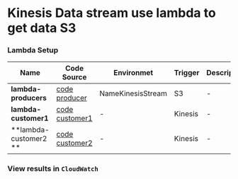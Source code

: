 # Kinesis Data stream use lambda to get data S3

### Lambda Setup

| Name | Code Source | Environmet | Trigger | Description |
|--|--|--|--|--|
| **lambda-producers** | [code producer] | NameKinesisStream | S3 | - |
| **lambda-customer1** | [code customer1] | - | Kinesis | - |
| **lambda-customer2 **| [code customer2] | - | Kinesis | - |

### View results in `CloudWatch`


<!-- Link -->

[code producer]: </lambda/producer.js>
[code customer1]: </lambda/customer1.js>
[code customer2]: </lambda/customer2.js>

